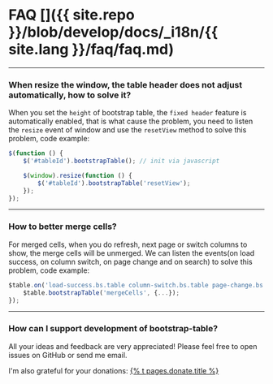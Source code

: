 # FAQ []({{ site.repo }}/blob/develop/docs/_i18n/{{ site.lang }}/faq/faq.md)

---

### When resize the window, the table header does not adjust automatically, how to solve it?

When you set the `height` of bootstrap table, the `fixed header` feature is automatically enabled, that is what cause the problem, you need to listen the `resize` event of window and use the `resetView` method to solve this problem, code example:

```js
$(function () {
    $('#tableId').bootstrapTable(); // init via javascript

    $(window).resize(function () {
        $('#tableId').bootstrapTable('resetView');
    });
});
```

---

### How to better merge cells?

For merged cells, when you do refresh, next page or switch columns to show, the merge cells will be unmerged. We can listen the events(on load success, on column switch, on page change and on search) to solve this problem, code example:

```js
$table.on('load-success.bs.table column-switch.bs.table page-change.bs.table search.bs.table', function () {
    $table.bootstrapTable('mergeCells', {...});
});
```

---

### How can I support development of bootstrap-table?

All your ideas and feedback are very appreciated! Please feel free to open issues on GitHub or send me email.

I'm also grateful for your donations: <a href="donate">{% t pages.donate.title %}</a>

